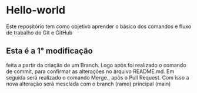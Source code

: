 # Hello-world
Este repositório tem como objetivo aprender o básico dos comandos e fluxo de trabalho do Git e GitHub

## Esta é a 1° modificação

feita a partir da criação de um Branch.
Logo após foi realizado o comando de commit, para confirmar as alterações no arquivo README.md. 
Em seguida será realizado o comando Merge., após o Pull Request. 
Com isso a nova alteração será mesclada com o branch (ramo) principal (main)
